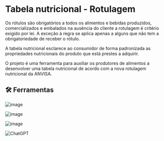 # Tabela nutricional - Rotulagem


 Os rótulos são obrigatórios a todos os alimentos e bebidas produzidos, comercializados e embalados na ausência do cliente a rotulagem é critério exigido por lei. A exceção à regra se aplica apenas a alguns que não tem a obrigatoriedade de receber o rótulo.

 A tabela nutricional esclarece ao consumidor de forma padronizada as propriedades nutricionais do produto que está prestes a adquirir.
 
 O projeto é uma ferramenta para auxiliar os produtores de alimentos a desenvolver uma tabela nutricional de acordo com a nova rotulagem nutricional da ANVISA.


## 🛠 Ferramentas

![image](https://img.shields.io/badge/JavaScript-F7DF1E?style=for-the-badge&logo=javascript&logoColor=black) 

![image](https://img.shields.io/badge/HTML5-E34F26?style=for-the-badge&logo=html5&logoColor=white)

![image](https://img.shields.io/badge/CSS-239120?&style=for-the-badge&logo=css3&logoColor=white)

![ChatGPT](https://img.shields.io/badge/chatGPT-74aa9c?style=for-the-badge&logo=openai&logoColor=white)
